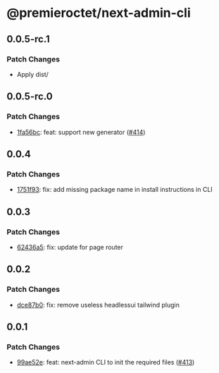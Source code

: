 # @premieroctet/next-admin-cli

## 0.0.5-rc.1

### Patch Changes

- Apply dist/

## 0.0.5-rc.0

### Patch Changes

- [1fa56bc](https://github.com/premieroctet/next-admin/commit/1fa56bc): feat: support new generator ([#414](https://github.com/premieroctet/next-admin/issues/414))

## 0.0.4

### Patch Changes

- [1751f93](https://github.com/premieroctet/next-admin/commit/1751f93): fix: add missing package name in install instructions in CLI

## 0.0.3

### Patch Changes

- [62436a5](https://github.com/premieroctet/next-admin/commit/62436a5): fix: update for page router

## 0.0.2

### Patch Changes

- [dce87b0](https://github.com/premieroctet/next-admin/commit/dce87b0): fix: remove useless headlessui tailwind plugin

## 0.0.1

### Patch Changes

- [99ae52e](https://github.com/premieroctet/next-admin/commit/99ae52e): feat: next-admin CLI to init the required files ([#413](https://github.com/premieroctet/next-admin/issues/413))
